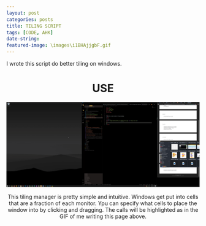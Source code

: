 ```yaml
---
layout: post
categories: posts
title: TILING SCRIPT
tags: [CODE, AHK]
date-string: 
featured-image: \images\i1BHAjjgbF.gif
---
```


<left>
I wrote this script do better tiling on windows.
</left>
<center>

<H1>USE</H1>
<img src="\images\i1BHAjjgbF.gif" alt="Hotkey setter GUI">
<p>
This tiling manager is pretty simple and intuitive. Windows get put into cells that are a fraction of each monitor. Ypu can specify what cells to place the window into by clicking and dragging. The calls will be highlighted as in the GIF of me writing this page above.
</p>
</center>
